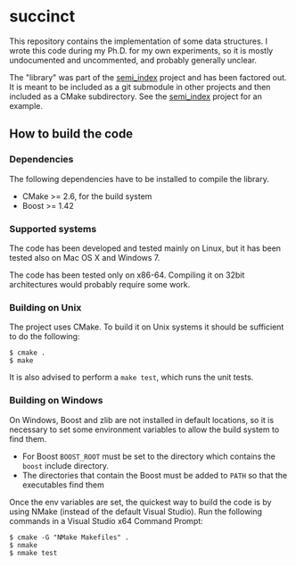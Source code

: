 succinct
========

This repository contains the implementation of some data structures. I
wrote this code during my Ph.D. for my own experiments, so it is
mostly undocumented and uncommented, and probably generally unclear. 

The "library" was part of the
[semi_index](https://github.com/ot/semi_index) project and has been
factored out. It is meant to be included as a git submodule in other
projects and then included as a CMake subdirectory. See the
[semi_index](https://github.com/ot/semi_index) project for an example.

How to build the code
---------------------

### Dependencies ###

The following dependencies have to be installed to compile the library.

* CMake >= 2.6, for the build system
* Boost >= 1.42

### Supported systems ###

The code has been developed and tested mainly on Linux, but it has
been tested also on Mac OS X and Windows 7.

The code has been tested only on x86-64. Compiling it on 32bit
architectures would probably require some work.

### Building on Unix ###

The project uses CMake. To build it on Unix systems it should be
sufficient to do the following:

    $ cmake .
    $ make

It is also advised to perform a `make test`, which runs the unit tests.

### Building on Windows ###

On Windows, Boost and zlib are not installed in default locations, so
it is necessary to set some environment variables to allow the build
system to find them.

* For Boost `BOOST_ROOT` must be set to the directory which contains
  the `boost` include directory.
* The directories that contain the Boost must be added to `PATH` so
  that the executables find them

Once the env variables are set, the quickest way to build the code is
by using NMake (instead of the default Visual Studio). Run the
following commands in a Visual Studio x64 Command Prompt:

    $ cmake -G "NMake Makefiles" .
    $ nmake
    $ nmake test
